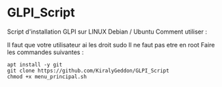 # GLPI_Script
Script d'installation GLPI sur LINUX Debian / Ubuntu
Comment utiliser :

Il faut que votre utilisateur ai les droit sudo
Il ne faut pas etre en root
Faire les commandes suivantes :
```
apt install -y git
git clone https://github.com/KiralyGeddon/GLPI_Script
chmod +x menu_principal.sh
```
